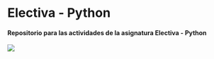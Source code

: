 # Electiva - Python

#### Repositorio para las actividades de la asignatura Electiva - Python

![](https://www.elempleo.com/co/base-empresarial/tecnologico-comfenalco/image/logo_tecno_comfenalco.png)